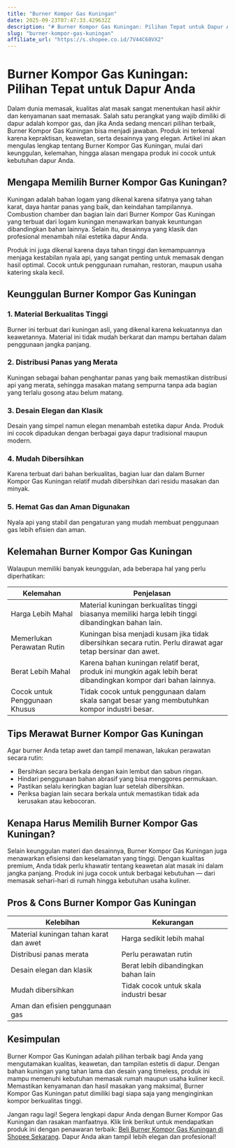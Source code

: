 ```yaml
---
title: "Burner Kompor Gas Kuningan"
date: 2025-09-23T07:47:33.429632Z
description: "# Burner Kompor Gas Kuningan: Pilihan Tepat untuk Dapur Anda..."
slug: "burner-kompor-gas-kuningan"
affiliate_url: "https://s.shopee.co.id/7V44C68VX2"
---
```

# Burner Kompor Gas Kuningan: Pilihan Tepat untuk Dapur Anda

Dalam dunia memasak, kualitas alat masak sangat menentukan hasil akhir dan kenyamanan saat memasak. Salah satu perangkat yang wajib dimiliki di dapur adalah kompor gas, dan jika Anda sedang mencari pilihan terbaik, Burner Kompor Gas Kuningan bisa menjadi jawaban. Produk ini terkenal karena kepraktisan, keawetan, serta desainnya yang elegan. Artikel ini akan mengulas lengkap tentang Burner Kompor Gas Kuningan, mulai dari keunggulan, kelemahan, hingga alasan mengapa produk ini cocok untuk kebutuhan dapur Anda.

## Mengapa Memilih Burner Kompor Gas Kuningan?

Kuningan adalah bahan logam yang dikenal karena sifatnya yang tahan karat, daya hantar panas yang baik, dan keindahan tampilannya. Combustion chamber dan bagian lain dari Burner Kompor Gas Kuningan yang terbuat dari logam kuningan menawarkan banyak keuntungan dibandingkan bahan lainnya. Selain itu, desainnya yang klasik dan profesional menambah nilai estetika dapur Anda.

Produk ini juga dikenal karena daya tahan tinggi dan kemampuannya menjaga kestabilan nyala api, yang sangat penting untuk memasak dengan hasil optimal. Cocok untuk penggunaan rumahan, restoran, maupun usaha katering skala kecil.

## Keunggulan Burner Kompor Gas Kuningan

### 1. Material Berkualitas Tinggi
 Burner ini terbuat dari kuningan asli, yang dikenal karena kekuatannya dan keawetannya. Material ini tidak mudah berkarat dan mampu bertahan dalam penggunaan jangka panjang.

### 2. Distribusi Panas yang Merata
Kuningan sebagai bahan penghantar panas yang baik memastikan distribusi api yang merata, sehingga masakan matang sempurna tanpa ada bagian yang terlalu gosong atau belum matang.

### 3. Desain Elegan dan Klasik
Desain yang simpel namun elegan menambah estetika dapur Anda. Produk ini cocok dipadukan dengan berbagai gaya dapur tradisional maupun modern.

### 4. Mudah Dibersihkan
Karena terbuat dari bahan berkualitas, bagian luar dan dalam Burner Kompor Gas Kuningan relatif mudah dibersihkan dari residu masakan dan minyak.

### 5. Hemat Gas dan Aman Digunakan
Nyala api yang stabil dan pengaturan yang mudah membuat penggunaan gas lebih efisien dan aman.

## Kelemahan Burner Kompor Gas Kuningan

Walaupun memiliki banyak keunggulan, ada beberapa hal yang perlu diperhatikan:

| Kelemahan                      | Penjelasan                                               |
|--------------------------------|----------------------------------------------------------|
| Harga Lebih Mahal            | Material kuningan berkualitas tinggi biasanya memiliki harga lebih tinggi dibandingkan bahan lain. |
| Memerlukan Perawatan Rutin   | Kuningan bisa menjadi kusam jika tidak dibersihkan secara rutin. Perlu dirawat agar tetap bersinar dan awet. |
| Berat Lebih Mahal            | Karena bahan kuningan relatif berat, produk ini mungkin agak lebih berat dibandingkan kompor dari bahan lainnya. |
| Cocok untuk Penggunaan Khusus | Tidak cocok untuk penggunaan dalam skala sangat besar yang membutuhkan kompor industri besar. |

## Tips Merawat Burner Kompor Gas Kuningan

Agar burner Anda tetap awet dan tampil menawan, lakukan perawatan secara rutin:

- Bersihkan secara berkala dengan kain lembut dan sabun ringan.
- Hindari penggunaan bahan abrasif yang bisa menggores permukaan.
- Pastikan selalu keringkan bagian luar setelah dibersihkan.
- Periksa bagian lain secara berkala untuk memastikan tidak ada kerusakan atau kebocoran.

## Kenapa Harus Memilih Burner Kompor Gas Kuningan?

Selain keunggulan materi dan desainnya, Burner Kompor Gas Kuningan juga menawarkan efisiensi dan keselamatan yang tinggi. Dengan kualitas premium, Anda tidak perlu khawatir tentang keawetan alat masak ini dalam jangka panjang. Produk ini juga cocok untuk berbagai kebutuhan — dari memasak sehari-hari di rumah hingga kebutuhan usaha kuliner.

## Pros & Cons Burner Kompor Gas Kuningan

| Kelebihan                                 | Kekurangan                                 |
|-------------------------------------------|--------------------------------------------|
| Material kuningan tahan karat dan awet  | Harga sedikit lebih mahal             |
| Distribusi panas merata                | Perlu perawatan rutin                 |
| Desain elegan dan klasik               | Berat lebih dibandingkan bahan lain |
| Mudah dibersihkan                        | Tidak cocok untuk skala industri besar |
| Aman dan efisien penggunaan gas  |                                         |

## Kesimpulan

Burner Kompor Gas Kuningan adalah pilihan terbaik bagi Anda yang mengutamakan kualitas, keawetan, dan tampilan estetis di dapur. Dengan bahan kuningan yang tahan lama dan desain yang timeless, produk ini mampu memenuhi kebutuhan memasak rumah maupun usaha kuliner kecil. Memastikan kenyamanan dan hasil masakan yang maksimal, Burner Kompor Gas Kuningan patut dimiliki bagi siapa saja yang menginginkan kompor berkualitas tinggi.

Jangan ragu lagi! Segera lengkapi dapur Anda dengan Burner Kompor Gas Kuningan dan rasakan manfaatnya. Klik link berikut untuk mendapatkan produk ini dengan penawaran terbaik: [Beli Burner Kompor Gas Kuningan di Shopee Sekarang](https://s.shopee.co.id/7V44C68VX2). Dapur Anda akan tampil lebih elegan dan profesional!